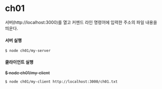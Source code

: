# ch01
서버(http://localhost:3000)를 열고 커멘드 라인 명령어에 입력한 주소의 파일 내용을 띄운다.

#### 서버 실행
```shell
$ node ch01/my-server
```

#### 클라이언트 실행
~~$ node ch01/my-client~~
```
$ node ch01/my-client http://localhost:3000/ch01.txt
```